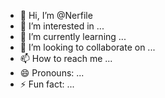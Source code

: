 - 👋 Hi, I’m @Nerfile
- 👀 I’m interested in ...
- 🌱 I’m currently learning ...
- 💞️ I’m looking to collaborate on ...
- 📫 How to reach me ...
- 😄 Pronouns: ...
- ⚡ Fun fact: ...

<!---
Nerfile/Nerfile is a ✨ special ✨ repository because its `README.md` (this file) appears on your GitHub profile.
You can click the Preview link to take a look at your changes.
--->
